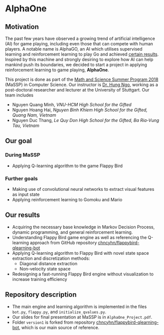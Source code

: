 # AlphaOne

## Motivation

The past few years have observed a growing trend of artificial intelligence (AI) for game playing, including even those that can compete with human players. A notable name is AlphaGO, an AI which utilises supervised learning and reinforcement learning to play Go and achieved [certain results]. Inspired by this machine and strongly desiring to explore how AI can help mankind push its boundaries, we decided to start a project in applying reinforcement learning to game playing, **AlphaOne**.

This project is done as part of the [Math and Science Summer Program 2018] (MaSSP) in Computer Science. Our instructor is [Dr. Hung Ngo], working as a post-doctoral researcher and lecturer at the University of Stuttgart. Our team includes

- Nguyen Quang Minh, *VNU-HCM High School for the Gifted*
- Nguyen Hoang Hai, *Nguyen Binh Khiem High School for the Gifted, Quang Nam, Vietnam*
- Nguyen Duc Thang, *Le Quy Don High School for the Gifted, Ba Ria-Vung Tau, Vietnam*

## Our goal

### During MaSSP

- Applying Q-learning algorithm to the game Flappy Bird

### Further goals

- Making use of convolutional neural networks to extract visual features as input state
- Applying reinforcement learning to Gomoku and Mario

## Our results

- Acquiring the necessary base knowledge in Markov Decision Process, dynamic programming, and general reinforcement learning.
- Understanding Flappy Bird game engine as well as referencing the Q-learning approach from GitHub repository [chncyhn/flappybird-qlearning-bot]
- Applying Q-learning algorithm to Flappy Bird with novel state space extraction and discretization methods: 
  - Diagonal distance extraction
  - Non-velocity state space
- Redesigning a fast-running Flappy Bird engine without visualization to increase training efficiency

## Repository description

- The main engine and learning algorithm is implemented in the files `bot.py`, `flappy.py`, and `initialize_qvalues.py`.
- Our slides for final presentation at MaSSP is in `AlphaOne_Project.pdf`.
- Folder `version1` is forked from repository [chncyhn/flappybird-qlearning-bot], which is our main source of reference.

[certain results]: https://deepmind.com/research/case-studies/alphago-the-story-so-far
[Math and Science Summer Program 2018]: https://masspvn.com
[Dr. Hung Ngo]: https://scholar.google.com/citations?user=6uHe9swAAAAJ&hl=en
[chncyhn/flappybird-qlearning-bot]: https://github.com/chncyhn/flappybird-qlearning-bot
